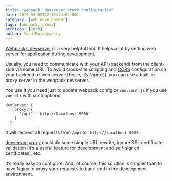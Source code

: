 ```yaml
---
title: "webpack: devserver proxy configuration"
date: 2019-03-09T22:10:24+02:00
category: [web development]
tags: [webpack, proxy]
archives: [2019]
author: Ivan Kolodyazhny
---
```


[Webpack’s devserver](https://github.com/webpack/webpack-dev-server) is a very
helpful tool. It helps a lot by setting web server for application during
development.

Usually, you need to communicate with your API (backend) from the client-side
via some URL. To avoid cross-site scripting and
[CORS](https://developer.mozilla.org/en-US/docs/Web/HTTP/CORS) configuration on
your backend or web server(I hope, it’s Nginx:)), you can use a built-in proxy
server in the webpack devserver.

You use it you need just to update webpack config or `vue.conf.js` if you use
`vue-cli` with such options:

```
devServer: {
    proxy: {
      '/api': 'http://localhost:5000'
    }
  }
```

It will redirect all requests from `/api` to `'http://localhost:5000`.

[devserver-proxy](https://webpack.js.org/configuration/dev-server/#devserver-proxy)
could do some simple URL rewrite, ignore SSL certificate validation (it’s a
useful feature for development and self-signed certificates), etc.

It’s really easy to configure. And, of course, this solution is simpler than to
have Nginx to proxy your requests to back-end in the development environment.
